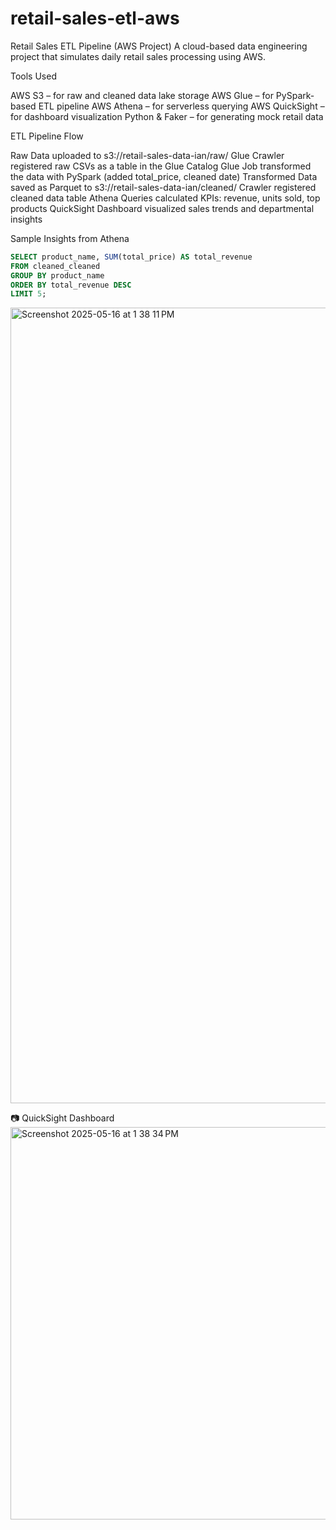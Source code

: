 # retail-sales-etl-aws

Retail Sales ETL Pipeline (AWS Project)
A cloud-based data engineering project that simulates daily retail sales processing using AWS.

Tools Used

AWS S3 – for raw and cleaned data lake storage
AWS Glue – for PySpark-based ETL pipeline
AWS Athena – for serverless querying
AWS QuickSight – for dashboard visualization
Python & Faker – for generating mock retail data

ETL Pipeline Flow

Raw Data uploaded to s3://retail-sales-data-ian/raw/
Glue Crawler registered raw CSVs as a table in the Glue Catalog
Glue Job transformed the data with PySpark (added total_price, cleaned date)
Transformed Data saved as Parquet to s3://retail-sales-data-ian/cleaned/
Crawler registered cleaned data table
Athena Queries calculated KPIs: revenue, units sold, top products
QuickSight Dashboard visualized sales trends and departmental insights

Sample Insights from Athena
``` sql
SELECT product_name, SUM(total_price) AS total_revenue
FROM cleaned_cleaned
GROUP BY product_name
ORDER BY total_revenue DESC
LIMIT 5;
```
<img width="1273" alt="Screenshot 2025-05-16 at 1 38 11 PM" src="https://github.com/user-attachments/assets/2b58785c-dd59-45c9-aa5e-b972425101d7" />

📷 QuickSight Dashboard
<img width="628" alt="Screenshot 2025-05-16 at 1 38 34 PM" src="https://github.com/user-attachments/assets/67707cdf-e6b0-45d1-b845-af8056f19b82" />
